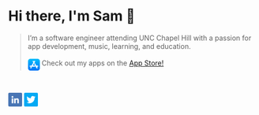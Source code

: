 # Hi there, I'm Sam 👋

> I’m a software engineer attending UNC Chapel Hill with a passion for app development, music, learning, and education.
</br></br>
[<img align=top src="icons/app-store.png" width=24px>](https://apps.apple.com/om/developer/samuel-shi/id1531813683) Check out my apps on the [App Store!](https://apps.apple.com/om/developer/samuel-shi/id1531813683)

<br />

<a href="https://linkedin.com/in/samrshi" alt="LinkedIn"><img src="icons/linkedin.png" width=28px></a>
<a href="https://twitter.com/samrshi" alt="Twitter"><img src="icons/twitter.png" width=28px></a>
</br></br>
